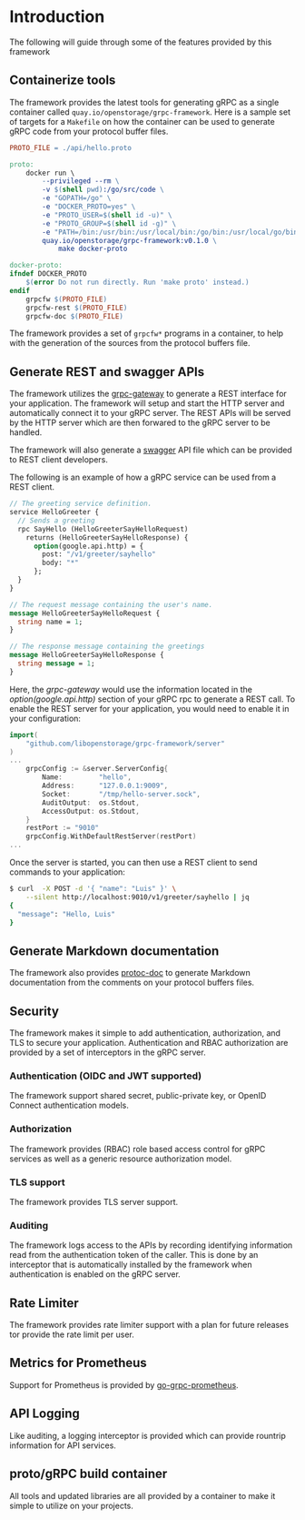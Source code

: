 # Introduction

The following will guide through some of the features provided 
by this framework

## Containerize tools
The framework provides the latest tools for generating gRPC as a single
container called `quay.io/openstorage/grpc-framework`. Here is a
sample set of targets for a `Makefile` on how the container can be
used to generate gRPC code from your protocol buffer files.

```Makefile
PROTO_FILE = ./api/hello.proto

proto:
	docker run \
		--privileged --rm \
		-v $(shell pwd):/go/src/code \
		-e "GOPATH=/go" \
		-e "DOCKER_PROTO=yes" \
		-e "PROTO_USER=$(shell id -u)" \
		-e "PROTO_GROUP=$(shell id -g)" \
		-e "PATH=/bin:/usr/bin:/usr/local/bin:/go/bin:/usr/local/go/bin" \
		quay.io/openstorage/grpc-framework:v0.1.0 \
			make docker-proto

docker-proto:
ifndef DOCKER_PROTO
	$(error Do not run directly. Run 'make proto' instead.)
endif
	grpcfw $(PROTO_FILE)
	grpcfw-rest $(PROTO_FILE)
	grpcfw-doc $(PROTO_FILE)
```

The framework provides a set of `grpcfw*` programs in a container,
to help with the generation of the sources from the protocol buffers file.

## Generate REST and swagger APIs
The framework utilizes the [grpc-gateway] to generate a REST interface
for your application. The framework will setup and start the HTTP server
and automatically connect it to your gRPC server. The REST APIs will be
served by the HTTP server which are then forwared to the gRPC server
to be handled.

The framework will also generate a [swagger] API file which can be
provided to REST client developers.

[grpc-gateway]: https://grpc-ecosystem.github.io/grpc-gateway/
[swagger]: https://swagger.io/

The following is an example of how a gRPC service can be used from a REST
client. 

```proto
// The greeting service definition.
service HelloGreeter {
  // Sends a greeting
  rpc SayHello (HelloGreeterSayHelloRequest)
    returns (HelloGreeterSayHelloResponse) {
      option(google.api.http) = {
        post: "/v1/greeter/sayhello"
        body: "*"
      };
  }
}

// The request message containing the user's name.
message HelloGreeterSayHelloRequest {
  string name = 1;
}

// The response message containing the greetings
message HelloGreeterSayHelloResponse {
  string message = 1;
}
```

Here, the _grpc-gateway_ would use the information located in the _option(google.api.http)_
section of your gRPC rpc to generate a REST call. To enable the REST server
for your application, you would need to enable it in your configuration:

```go
import(
	"github.com/libopenstorage/grpc-framework/server"
)
...
	grpcConfig := &server.ServerConfig{
		Name:         "hello",
		Address:      "127.0.0.1:9009",
		Socket:       "/tmp/hello-server.sock",
		AuditOutput:  os.Stdout,
		AccessOutput: os.Stdout,
	}
    restPort := "9010"
	grpcConfig.WithDefaultRestServer(restPort)
...
```

Once the server is started, you can then use a REST client to send commands
to your application:

```bash
$ curl  -X POST -d '{ "name": "Luis" }' \
    --silent http://localhost:9010/v1/greeter/sayhello | jq
{
  "message": "Hello, Luis"
}
```

## Generate Markdown documentation
The framework also provides [protoc-doc] to generate Markdown documentation from
the comments on your protocol buffers files. 

## Security
The framework makes it simple to add authentication, authorization, and TLS
to secure your application. Authentication and RBAC authorization are provided
by a set of interceptors in the gRPC server. 

### Authentication (OIDC and JWT supported)
The framework support shared secret, public-private key, or OpenID Connect
authentication models.

### Authorization
The framework provides (RBAC) role based access control for gRPC services as
well as a generic resource authorization model.

### TLS support
The framework provides TLS server support.

### Auditing
The framework logs access to the APIs by recording identifying information read
from the authentication token of the caller. This is done by an interceptor
that is automatically installed by the framework when authentication
is enabled on the gRPC server.

## Rate Limiter
The framework provides rate limiter support with a plan for future releases
tor provide the rate limit per user.

## Metrics for Prometheus
Support for Prometheus is provided by [go-grpc-prometheus].

## API Logging
Like auditing, a logging interceptor is provided which can provide rountrip
information for API services.

## proto/gRPC build container
All tools and updated libraries are all provided by a container to make it
simple to utilize on your projects.

[protoc-doc]: https://github.com/pseudomuto/protoc-gen-doc
[go-grpc-prometheus]: https://github.com/grpc-ecosystem/go-grpc-prometheus